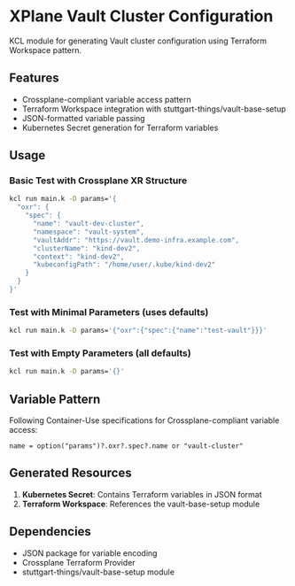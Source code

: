 # XPlane Vault Cluster Configuration

KCL module for generating Vault cluster configuration using Terraform Workspace pattern.

## Features

- Crossplane-compliant variable access pattern
- Terraform Workspace integration with stuttgart-things/vault-base-setup
- JSON-formatted variable passing
- Kubernetes Secret generation for Terraform variables

## Usage

### Basic Test with Crossplane XR Structure

```bash
kcl run main.k -D params='{
  "oxr": {
    "spec": {
      "name": "vault-dev-cluster",
      "namespace": "vault-system",
      "vaultAddr": "https://vault.demo-infra.example.com",
      "clusterName": "kind-dev2",
      "context": "kind-dev2",
      "kubeconfigPath": "/home/user/.kube/kind-dev2"
    }
  }
}'
```

### Test with Minimal Parameters (uses defaults)

```bash
kcl run main.k -D params='{"oxr":{"spec":{"name":"test-vault"}}}'
```

### Test with Empty Parameters (all defaults)

```bash
kcl run main.k -D params='{}'
```

## Variable Pattern

Following Container-Use specifications for Crossplane-compliant variable access:

```kcl
name = option("params")?.oxr?.spec?.name or "vault-cluster"
```

## Generated Resources

1. **Kubernetes Secret**: Contains Terraform variables in JSON format
2. **Terraform Workspace**: References the vault-base-setup module

## Dependencies

- JSON package for variable encoding
- Crossplane Terraform Provider
- stuttgart-things/vault-base-setup module